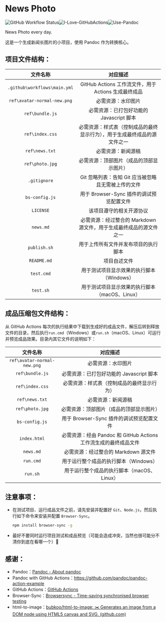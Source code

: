 # News Photo  

![GitHub Workflow Status](https://img.shields.io/github/workflow/status/WitherZuo/NewsPhoto/PandocTask?style=for-the-badge&logo=github-actions&logoColor=white)![I-Love-GitHubActions](https://img.shields.io/badge/I%20%E2%9D%A4%20YOU-GITHUB%20ACTIONS-blue?style=for-the-badge)![Use-Pandoc](https://img.shields.io/badge/USE-Pandoc-red?style=for-the-badge)  

News Photo every day.  

这是一个生成新闻长图片的小项目，使用 Pandoc 作为转换核心。

## 项目文件结构：

|           文件名称           |                           对应描述                           |
| :--------------------------: | :----------------------------------------------------------: |
| `.github\workflows\main.yml` |     GitHub Actions 工作流文件，用于 Actions 生成最终成品     |
| `ref\avatar-normal-new.png`  |                      必需资源：水印图片                      |
|       `ref\bundle.js`        |           必需资源：已打包好功能的 Javascript 脚本           |
|       `ref\index.css`        | 必需资源：样式表（控制成品的最终显示行为），用于生成最终成品的源文件之一 |
|        `ref\news.txt`        |                      必需资源：新闻源稿                      |
|       `ref\photo.jpg`        |           必需资源：顶部图片（成品的顶部显示图片）           |
|         `.gitignore`         |     Git 忽略列表：告知 Git 应当被忽略且无需被上传的文件      |
|        `bs-config.js`        |           用于 Browser-Sync 插件的调试预览配置文件           |
|          `LICENSE`           |                   该项目遵守的相关开源协议                   |
|          `news.md`           | 必需资源：经过整合的 Markdown 源文件，用于生成最终成品的源文件之一 |
|         `publish.sh`         |             用于上传所有文件并发布项目的执行脚本             |
|         `README.md`          |                         项目自述文件                         |
|          `test.cmd`          |          用于测试项目显示效果的执行脚本（Windows）           |
|          `test.sh`           |        用于测试项目显示效果的执行脚本（macOS、Linux）        |

## 成品压缩包文件结构：  

从 GitHub Actions 每次的执行结果中下载到生成好的成品文件，解压后转到释放文件的目录，然后执行`run.cmd`（Windows）或`run.sh`（macOS、Linux）可运行并预览成品效果。目录内其它文件的说明如下：

|          文件名称           |                           对应描述                           |
| :-------------------------: | :----------------------------------------------------------: |
| `ref\avatar-normal-new.png` |                      必需资源：水印图片                      |
|       `ref\bundle.js`       |           必需资源：已打包好功能的 Javascript 脚本           |
|       `ref\index.css`       |          必需资源：样式表（控制成品的最终显示行为）          |
|       `ref\news.txt`        |                      必需资源：新闻源稿                      |
|       `ref\photo.jpg`       |           必需资源：顶部图片（成品的顶部显示图片）           |
|       `bs-config.js`        |           用于 Browser-Sync 插件的调试预览配置文件           |
|        `index.html`         | 必需资源：经由 Pandoc 和 GitHub Actions 工作流生成的最终成品文件 |
|          `news.md`          |             必需资源：经过整合的 Markdown 源文件             |
|          `run.cmd`          |            用于运行整个成品的执行脚本（Windows）             |
|          `run.sh`           |          用于运行整个成品的执行脚本（macOS、Linux）          |

## 注意事项：

- 在测试项目、运行成品文件之前，请先安装并配置好 `Git`、`Node.js`，然后执行如下命令来安装并配置 `Browser-Sync`。

  ```bash
  npm install browser-sync -g
  ```
  
- 最好不要同时运行项目测试和成品预览（可能会造成冲突，当然也很可能分不清你到底在看哪一个）🤣  

## 感谢：

- Pandoc：[Pandoc - About pandoc](https://pandoc.org/index.html)  
- Pandoc with GitHub Actions：https://github.com/pandoc/pandoc-action-example  
- GitHub Actions：[GitHub Actions](https://github.com/features/actions)  
- Browser-Sync：[Browsersync - Time-saving synchronised browser testing](https://www.browsersync.io/)
- html-to-image：[bubkoo/html-to-image: ✂️ Generates an image from a DOM node using HTML5 canvas and SVG. (github.com)](https://github.com/bubkoo/html-to-image)